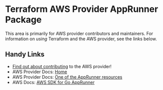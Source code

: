 # Terraform AWS Provider AppRunner Package

This area is primarily for AWS provider contributors and maintainers. For information on _using_ Terraform and the AWS provider, see the links below.


## Handy Links
* [Find out about contributing](../../../docs/contributing) to the AWS provider!
* AWS Provider Docs: [Home](https://registry.terraform.io/providers/hashicorp/aws/latest/docs)
* AWS Provider Docs: [One of the AppRunner resources](https://registry.terraform.io/providers/hashicorp/aws/latest/docs/resources/apprunner_auto_scaling_configuration_version)
* AWS Docs: [AWS SDK for Go AppRunner](https://docs.aws.amazon.com/sdk-for-go/api/service/apprunner/)
